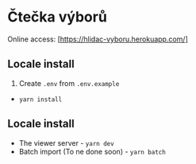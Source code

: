 # Čtečka výborů

Online access: [https://hlidac-vyboru.herokuapp.com/]

## Locale install

1. Create `.env` from `.env.example`

- `yarn install`

## Locale install

- The viewer server - `yarn dev`
- Batch import (To ne done soon) - `yarn batch`
